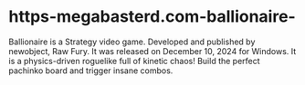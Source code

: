 # https-megabasterd.com-ballionaire-
Ballionaire is a Strategy video game. Developed and published by newobject, Raw Fury. It was released on December 10, 2024 for Windows. It is a physics-driven roguelike full of kinetic chaos! Build the perfect pachinko board and trigger insane combos.
